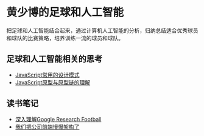 # 黄少博的足球和人工智能
把足球和人工智能结合起来，通过计算机人工智能的分析，归纳总结适合优秀球员和球队的比赛策略，培养训练一流的球员和球队。

## 足球和人工智能相关的思考

* [JavaScript常用的设计模式](https://github.com/yacan8/blog/issues/3)
* [JavaScript原型与原型链的理解](https://github.com/yacan8/blog/issues/4)


## 读书笔记

* [深入理解Google Research Football](https://github.com/Jackgzhuang/blog/issues/1)
* [我们把公司前端慢慢架构了](https://github.com/yacan8/blog/issues/34)
